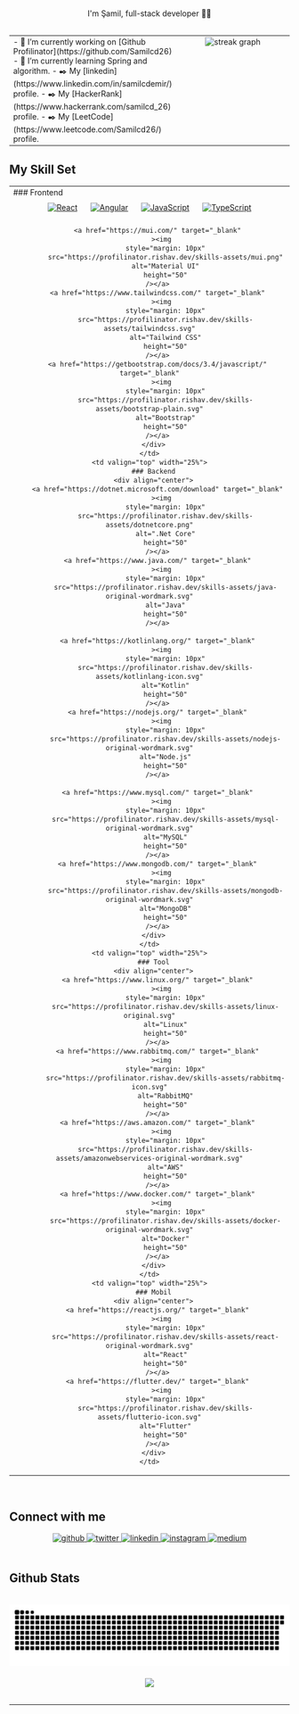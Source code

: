 ###
<div align="center">I'm Şamil, full-stack developer 👨‍💻</div>

<br />

<table border="0px" cellspacing="0px" cellpadding="0px">
  <tr>
    <td valign="top" width="50%">
      - 🔭 I’m currently working on [Github
      Profilinator](https://github.com/Samilcd26) - 🌱 I’m currently learning
      Spring and algorithm. - ✒️ My
      [linkedin](https://www.linkedin.com/in/samilcdemir/) profile. - ✒️ My
      [HackerRank](https://www.hackerrank.com/samilcd_26) profile. - ✒️ My
      [LeetCode](https://www.leetcode.com/Samilcd26/) profile.
    </td>
    <td valign="top" width="50%">
      <div align="center">
        <img
          src="https://streak-stats.demolab.com?user=Samilcd26&locale=en&mode=daily&theme=dark&hide_border=false&border_radius=5&order=3"
          height="220"
          alt="streak graph"
        />
      </div>
    </td>
  </tr>
</table>

## My Skill Set
<table>
  <tr>
    <td valign="top" width="25%">
      ### Frontend
      <div align="center">
        <a href="https://reactjs.org/" target="_blank"
          ><img
            style="margin: 10px"
            src="https://profilinator.rishav.dev/skills-assets/react-original-wordmark.svg"
            alt="React"
            height="50"
        /></a>
        <a href="https://angular.io/" target="_blank"
          ><img
            style="margin: 10px"
            src="https://profilinator.rishav.dev/skills-assets/angularjs-original.svg"
            alt="Angular"
            height="50"
        /></a>
        <a href="https://www.javascript.com/" target="_blank"
          ><img
            style="margin: 10px"
            src="https://profilinator.rishav.dev/skills-assets/javascript-original.svg"
            alt="JavaScript"
            height="50"
        /></a>
        <a href="https://www.typescriptlang.org/" target="_blank"
          ><img
            style="margin: 10px"
            src="https://profilinator.rishav.dev/skills-assets/typescript-original.svg"
            alt="TypeScript"
            height="50"
        /></a>

        <a href="https://mui.com/" target="_blank"
          ><img
            style="margin: 10px"
            src="https://profilinator.rishav.dev/skills-assets/mui.png"
            alt="Material UI"
            height="50"
        /></a>
        <a href="https://www.tailwindcss.com/" target="_blank"
          ><img
            style="margin: 10px"
            src="https://profilinator.rishav.dev/skills-assets/tailwindcss.svg"
            alt="Tailwind CSS"
            height="50"
        /></a>
        <a href="https://getbootstrap.com/docs/3.4/javascript/" target="_blank"
          ><img
            style="margin: 10px"
            src="https://profilinator.rishav.dev/skills-assets/bootstrap-plain.svg"
            alt="Bootstrap"
            height="50"
        /></a>
      </div>
    </td>
    <td valign="top" width="25%">
      ### Backend
      <div align="center">
        <a href="https://dotnet.microsoft.com/download" target="_blank"
          ><img
            style="margin: 10px"
            src="https://profilinator.rishav.dev/skills-assets/dotnetcore.png"
            alt=".Net Core"
            height="50"
        /></a>
        <a href="https://www.java.com/" target="_blank"
          ><img
            style="margin: 10px"
            src="https://profilinator.rishav.dev/skills-assets/java-original-wordmark.svg"
            alt="Java"
            height="50"
        /></a>

        <a href="https://kotlinlang.org/" target="_blank"
          ><img
            style="margin: 10px"
            src="https://profilinator.rishav.dev/skills-assets/kotlinlang-icon.svg"
            alt="Kotlin"
            height="50"
        /></a>
        <a href="https://nodejs.org/" target="_blank"
          ><img
            style="margin: 10px"
            src="https://profilinator.rishav.dev/skills-assets/nodejs-original-wordmark.svg"
            alt="Node.js"
            height="50"
        /></a>

        <a href="https://www.mysql.com/" target="_blank"
          ><img
            style="margin: 10px"
            src="https://profilinator.rishav.dev/skills-assets/mysql-original-wordmark.svg"
            alt="MySQL"
            height="50"
        /></a>
        <a href="https://www.mongodb.com/" target="_blank"
          ><img
            style="margin: 10px"
            src="https://profilinator.rishav.dev/skills-assets/mongodb-original-wordmark.svg"
            alt="MongoDB"
            height="50"
        /></a>
      </div>
    </td>
    <td valign="top" width="25%">
      ### Tool
      <div align="center">
        <a href="https://www.linux.org/" target="_blank"
          ><img
            style="margin: 10px"
            src="https://profilinator.rishav.dev/skills-assets/linux-original.svg"
            alt="Linux"
            height="50"
        /></a>
        <a href="https://www.rabbitmq.com/" target="_blank"
          ><img
            style="margin: 10px"
            src="https://profilinator.rishav.dev/skills-assets/rabbitmq-icon.svg"
            alt="RabbitMQ"
            height="50"
        /></a>
        <a href="https://aws.amazon.com/" target="_blank"
          ><img
            style="margin: 10px"
            src="https://profilinator.rishav.dev/skills-assets/amazonwebservices-original-wordmark.svg"
            alt="AWS"
            height="50"
        /></a>
        <a href="https://www.docker.com/" target="_blank"
          ><img
            style="margin: 10px"
            src="https://profilinator.rishav.dev/skills-assets/docker-original-wordmark.svg"
            alt="Docker"
            height="50"
        /></a>
      </div>
    </td>
    <td valign="top" width="25%">
      ### Mobil
      <div align="center">
        <a href="https://reactjs.org/" target="_blank"
          ><img
            style="margin: 10px"
            src="https://profilinator.rishav.dev/skills-assets/react-original-wordmark.svg"
            alt="React"
            height="50"
        /></a>
        <a href="https://flutter.dev/" target="_blank"
          ><img
            style="margin: 10px"
            src="https://profilinator.rishav.dev/skills-assets/flutterio-icon.svg"
            alt="Flutter"
            height="50"
        /></a>
      </div>
    </td>
  </tr>
</table>

<br />

## Connect with me
<div align="center">
  <a href="https://github.com/Samilcd26" target="_blank">
    <img
    src=https://img.shields.io/badge/github-%2324292e.svg?&style=for-the-badge&logo=github&logoColor=white
    alt=github style="margin-bottom: 5px;" />
  </a>
  <a href="https://twitter.com/Samilcd26" target="_blank">
    <img
    src=https://img.shields.io/badge/twitter-%2300acee.svg?&style=for-the-badge&logo=twitter&logoColor=white
    alt=twitter style="margin-bottom: 5px;" />
  </a>
  <a href="//www.linkedin.com/in/samilcdemir/" target="_blank">
    <img
    src=https://img.shields.io/badge/linkedin-%231E77B5.svg?&style=for-the-badge&logo=linkedin&logoColor=white
    alt=linkedin style="margin-bottom: 5px;" />
  </a>
  <a href="https://www.instagram.com/samilcd.26/?hl=tr" target="_blank">
    <img
    src=https://img.shields.io/badge/instagram-%23000000.svg?&style=for-the-badge&logo=instagram&logoColor=white
    alt=instagram style="margin-bottom: 5px;" />
  </a>
  <a href="https://medium.com/@samilcd.26" target="_blank">
    <img
    src=https://img.shields.io/badge/medium-%23292929.svg?&style=for-the-badge&logo=medium&logoColor=white
    alt=medium style="margin-bottom: 5px;" />
  </a>
</div>

<br />

## Github Stats
<br clear="both" />

<div align="center">
  <img
    src="https://github.com/Samilcd26/Samilcd26/blob/output/github-contribution-grid-snake.svg"
    alt="Snake animation"
  />
</div>

<br />

<div align="center">
  <img
    src="https://komarev.com/ghpvc/?username=Samilcd26&&style=flat-square"
    align="center"
  />
</div>

<br />

----
